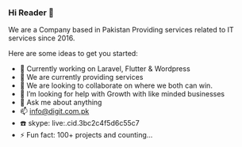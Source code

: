 ### Hi Reader 👋

We are a Company based in Pakistan Providing services related to IT services since 2016.

Here are some ideas to get you started:

- 🔭 Currently working on Laravel, Flutter & Wordpress
- 🌱 We are currently providing services 
- 👯 We are looking to collaborate on where we both can win.
- 🤔 I’m looking for help with Growth with like minded businesses
- 💬 Ask me about anything
- 📫 info@digit.com.pk 
- :telephone: skype: live:.cid.3bc2c4f5d6c55c7
- ⚡ Fun fact: 100+ projects and counting...
